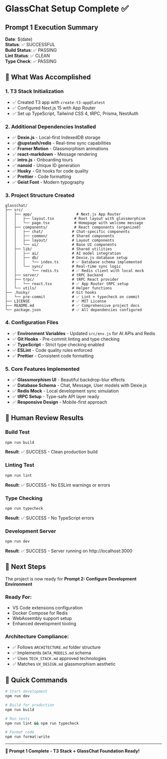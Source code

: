 # GlassChat Setup Complete ✅

## Prompt 1 Execution Summary

**Date**: $(date)  
**Status**: ✅ SUCCESSFUL  
**Build Status**: ✅ PASSING  
**Lint Status**: ✅ CLEAN  
**Type Check**: ✅ PASSING  

## 🚀 What Was Accomplished

### 1. T3 Stack Initialization
- ✅ Created T3 app with `create-t3-app@latest`
- ✅ Configured Next.js 15 with App Router
- ✅ Set up TypeScript, Tailwind CSS 4, tRPC, Prisma, NextAuth

### 2. Additional Dependencies Installed
- ✅ **Dexie.js** - Local-first IndexedDB storage
- ✅ **@upstash/redis** - Real-time sync capabilities
- ✅ **Framer Motion** - Glassmorphism animations
- ✅ **react-markdown** - Message rendering
- ✅ **intro.js** - Onboarding tours
- ✅ **nanoid** - Unique ID generation
- ✅ **Husky** - Git hooks for code quality
- ✅ **Prettier** - Code formatting
- ✅ **Geist Font** - Modern typography

### 3. Project Structure Created
```
glasschat/
├── src/
│   ├── app/                    # Next.js App Router
│   │   ├── layout.tsx         # Root layout with glassmorphism
│   │   └── page.tsx           # Homepage with welcome message
│   ├── components/            # React components (organized)
│   │   ├── chat/             # Chat-specific components
│   │   ├── common/           # Shared components
│   │   ├── layout/           # Layout components
│   │   └── ui/               # Base UI components
│   ├── lib/                  # Shared utilities
│   │   ├── ai/               # AI model integration
│   │   ├── db/               # Dexie.js database setup
│   │   │   └── index.ts      # ✅ Database schema implemented
│   │   └── sync/             # Real-time sync logic
│   │       └── redis.ts      # ✅ Redis client with local mock
│   ├── server/               # tRPC backend
│   ├── trpc/                 # tRPC React provider
│   │   └── react.tsx         # ✅ App Router tRPC setup
│   └── utils/                # Helper functions
├── .husky/                   # Git hooks
│   └── pre-commit            # ✅ Lint + typecheck on commit
├── LICENSE                   # ✅ MIT License
├── README.md                 # ✅ Comprehensive project docs
└── package.json              # ✅ All dependencies configured
```

### 4. Configuration Files
- ✅ **Environment Variables** - Updated `src/env.js` for AI APIs and Redis
- ✅ **Git Hooks** - Pre-commit linting and type checking
- ✅ **TypeScript** - Strict type checking enabled
- ✅ **ESLint** - Code quality rules enforced
- ✅ **Prettier** - Consistent code formatting

### 5. Core Features Implemented
- ✅ **Glassmorphism UI** - Beautiful backdrop-blur effects
- ✅ **Database Schema** - Chat, Message, User models with Dexie.js
- ✅ **Redis Mock** - Local development sync simulation
- ✅ **tRPC Setup** - Type-safe API layer ready
- ✅ **Responsive Design** - Mobile-first approach

## 🧪 Human Review Results

### Build Test
```bash
npm run build
```
**Result**: ✅ SUCCESS - Clean production build

### Linting Test
```bash
npm run lint
```
**Result**: ✅ SUCCESS - No ESLint warnings or errors

### Type Checking
```bash
npm run typecheck
```
**Result**: ✅ SUCCESS - No TypeScript errors

### Development Server
```bash
npm run dev
```
**Result**: ✅ SUCCESS - Server running on http://localhost:3000

## 🎯 Next Steps

The project is now ready for **Prompt 2: Configure Development Environment**

### Ready For:
- VS Code extensions configuration
- Docker Compose for Redis
- WebAssembly support setup
- Enhanced development tooling

### Architecture Compliance:
- ✅ Follows `ARCHITECTURE.md` folder structure
- ✅ Implements `DATA_MODELS.md` schema
- ✅ Uses `TECH_STACK.md` approved technologies
- ✅ Matches `UX_DESIGN.md` glassmorphism aesthetic

## 🔧 Quick Commands

```bash
# Start development
npm run dev

# Build for production
npm run build

# Run tests
npm run lint && npm run typecheck

# Format code
npm run format:write
```

---

**🎉 Prompt 1 Complete - T3 Stack + GlassChat Foundation Ready!** 